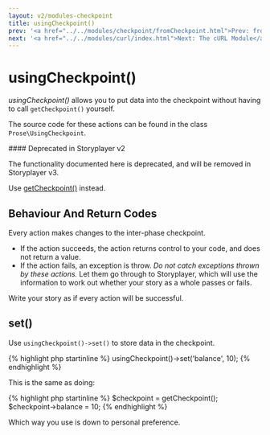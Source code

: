 ```yaml
---
layout: v2/modules-checkpoint
title: usingCheckpoint()
prev: '<a href="../../modules/checkpoint/fromCheckpoint.html">Prev: fromCheckpoint()</a>'
next: '<a href="../../modules/curl/index.html">Next: The cURL Module</a>'
---
```


# usingCheckpoint()

_usingCheckpoint()_ allows you to put data into the checkpoint without having to call `getCheckpoint()` yourself.

The source code for these actions can be found in the class `Prose\UsingCheckpoint`.

<div class="callout warning" markdown="1">
#### Deprecated in Storyplayer v2

The functionality documented here is deprecated, and will be removed in Storyplayer v3.

Use [getCheckpoint()](getCheckpoint.html) instead.
</div>

## Behaviour And Return Codes

Every action makes changes to the inter-phase checkpoint.

* If the action succeeds, the action returns control to your code, and does not return a value.
* If the action fails, an exception is throw. _Do not catch exceptions thrown by these actions._ Let them go through to Storyplayer, which will use the information to work out whether your story as a whole passes or fails.

Write your story as if every action will be successful.

## set()

Use `usingCheckpoint()->set()` to store data in the checkpoint.

{% highlight php startinline %}
usingCheckpoint()->set('balance', 10);
{% endhighlight %}

This is the same as doing:

{% highlight php startinline %}
$checkpoint = getCheckpoint();
$checkpoint->balance = 10;
{% endhighlight %}

Which way you use is down to personal preference.